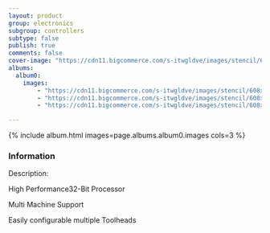 ```yaml
---
layout: product
group: electronics
subgroup: controllers
subtype: false
publish: true
comments: false
cover-image: "https://cdn11.bigcommerce.com/s-itwgldve/images/stencil/608x608/products/4942/9457/BlackBox_X32_Main_Image__32133.1675310617.png?c=2"
albums:
  album0:
    images:
        - "https://cdn11.bigcommerce.com/s-itwgldve/images/stencil/608x608/products/4942/9457/BlackBox_X32_Main_Image__32133.1675310617.png?c=2"
        - "https://cdn11.bigcommerce.com/s-itwgldve/images/stencil/608x608/products/4942/9458/BlackBox_X32_with_RoutER11__82613.1675310617.png?c=2"
        - "https://cdn11.bigcommerce.com/s-itwgldve/images/stencil/608x608/products/4942/9459/20221013_141142_1__77161.1675310617.gif?c=2"

---
```


{% include album.html images=page.albums.album0.images cols=3 %}

### Information

Description:
 

 High Performance32-Bit Processor

 Multi Machine Support

 Easily configurable multiple Toolheads

